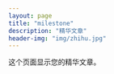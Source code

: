 ```yaml
---
layout: page
title: "milestone"
description: "精华文章"
header-img: "img/zhihu.jpg"
---
```


这个页面显示您的精华文章。






